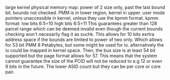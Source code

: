 large kernel physical memory map:
power of 2 size only, past the last bound bit. bounds not checked.
PMM is in lower region, kernel in upper.
user mode pointers unaccessible in kernel, unless they use the kpmm format.
kpmm format:
low bits 6:5=10
high bits 6:5=11
This guarantees greater than 128 parcel range which can be deemed invalid even though the current bounds checking won't necesarily 
flag it as suchk.
This allows for 10 bits exrtra address space if the bounds are limited to power of two only.
Which allows for 53 bit PMM 8 Petabytes, but some might be used for io. alternatively the io could be mapped in kernel space. Then, the
bus size is at least 54 bit supported but the page format allows for 57.
This means that the system cannot guarantee the size of the PCID will not be reduced to e.g 12 or even 9 bits in the future.
The lower ASID count but they can be per core or core pair.
